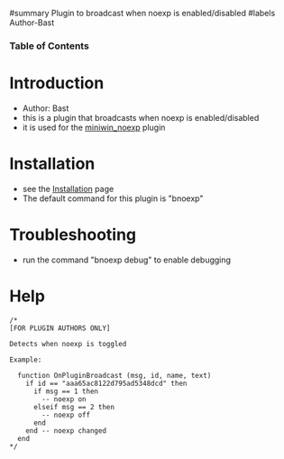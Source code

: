 ﻿#summary Plugin to broadcast when noexp is enabled/disabled
#labels Author-Bast

### Table of Contents ###


# Introduction #
  * Author: Bast
  * this is a plugin that broadcasts when noexp is enabled/disabled
  * it is used for the [miniwin\_noexp](miniwin_noexp.md) plugin

# Installation #
  * see the [Installation](Installation.md) page
  * The default command for this plugin is "bnoexp"

# Troubleshooting #
  * run the command "bnoexp debug" to enable debugging

# Help #
```
/*
[FOR PLUGIN AUTHORS ONLY]

Detects when noexp is toggled

Example:

  function OnPluginBroadcast (msg, id, name, text)
    if id == "aaa65ac8122d795ad5348dcd" then
      if msg == 1 then
        -- noexp on
      elseif msg == 2 then
        -- noexp off
      end
    end -- noexp changed
  end
*/
```